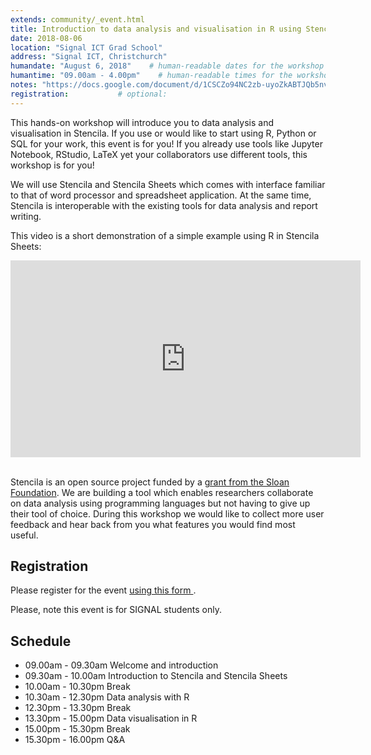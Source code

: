 ```yaml
---
extends: community/_event.html
title: Introduction to data analysis and visualisation in R using Stencila
date: 2018-08-06
location: "Signal ICT Grad School"  
address: "Signal ICT, Christchurch"      
humandate: "August 6, 2018"    # human-readable dates for the workshop (e.g., "Feb 17-18, 2020")
humantime: "09.00am - 4.00pm"    # human-readable times for the workshop (e.g., "9:00 am - 4:30 pm")
notes: "https://docs.google.com/document/d/1CSCZo94NC2zb-uyoZkABTJQb5nva2DeliEnZurQgqLk/edit?usp=sharing"         # optional: URL for the workshop collaborative notes,
registration:           # optional:
---
```


This hands-on workshop will introduce you to data analysis and visualisation in Stencila. If you use or would like to start using R, Python or SQL for your work, this event
is for you! If you already use tools like Jupyter Notebook, RStudio, LaTeX yet your collaborators use different tools, this workshop is for you!

We will use  Stencila and Stencila Sheets which comes with interface familiar to that of word
processor and spreadsheet application. At the same time, Stencila is interoperable with the existing tools for data analysis and report writing.

This video is a short demonstration of a simple example using R in Stencila Sheets:

<iframe width="560" height="315" src="https://www.youtube.com/embed/yeG9msYKSXg" frameborder="0" allow="autoplay; encrypted-media" allowfullscreen></iframe>

<br/>
<br/>

Stencila is an open source project funded by a [grant from the Sloan Foundation](http://stenci.la/blog/sloan-grant/). We are building a tool which enables researchers collaborate on data analysis using programming languages but not having to give up their tool of choice. During this workshop we would like to collect more user feedback and hear back from you what features you would find most useful.

## Registration

Please register for the event  <a href="https://goo.gl/forms/GPutGvTzyTe73ow22"> using this form </a>.

Please, note this event is for SIGNAL students only.

## Schedule

* 09.00am - 09.30am Welcome and introduction
* 09.30am - 10.00am Introduction to Stencila and Stencila Sheets
* 10.00am - 10.30pm Break
* 10.30am - 12.30pm Data analysis with R
* 12.30pm - 13.30pm Break
* 13.30pm - 15.00pm Data visualisation in R
* 15.00pm - 15.30pm Break
* 15.30pm - 16.00pm Q&A
